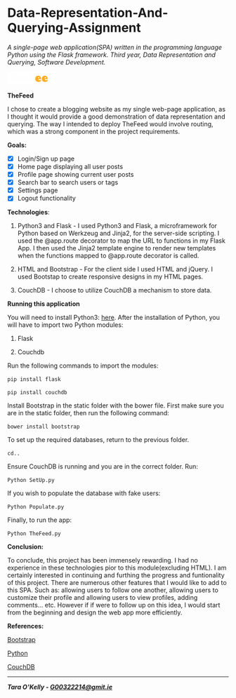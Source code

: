 # Data-Representation-And-Querying-Assignment
*A single-page web application(SPA) written in the programming language Python using the Flask framework. Third year, Data Representation and Querying, Software Development.*

![Alt Text](https://github.com/taraokelly/Data-Representation-And-Querying-Assignment/blob/master/static/img/TheFeed.png "TheFeed")

**TheFeed**

I chose to create a blogging website as my single web-page application, as I thought it would provide a good demonstration of data representation and querying. The way I intended to deploy TheFeed would involve routing, which was a strong component in the project requirements. 

**Goals:**

- [x] Login/Sign up page
- [x] Home page displaying all user posts
- [x] Profile page showing current user posts 
- [x] Search bar to search users or tags
- [x] Settings page
- [x] Logout functionality

**Technologies**:

1. Python3 and Flask - I used Python3 and Flask, a microframework for Python based on Werkzeug and Jinja2, for the server-side scripting. I used the @app.route decorator to map the URL to functions in my Flask App. I then used the Jinja2 template engine to render new templates when the functions mapped to @app.route decorator is called.

2. HTML and Bootstrap - For the client side I used HTML and jQuery. I used Bootstap to create responsive designs in my HTML pages.

3. CouchDB - I choose to utilize CouchDB a mechanism to store data. 

**Running this application**

You will need to install Python3: [here](https://www.python.org/downloads/). After the installation of Python, you will have to import two Python modules: 

1. Flask

2. Couchdb

Run the following commands to import the modules:

```
pip install flask
```

```
pip install couchdb
```

Install Bootstrap in the static folder with the bower file. First make sure you are in the static folder, then run the following command:

```
bower install bootstrap
```

To set up the required databases, return to the previous folder.

```
cd..
```

Ensure CouchDB is running and you are in the correct folder. Run:

```
Python SetUp.py
```

If you wish to populate the database with fake users:

```
Python Populate.py
```

Finally, to run the app:

```
Python TheFeed.py
```

**Conclusion:**

To conclude, this project has been immensely rewarding. I had no experience in these technologies pior to this module(excluding HTML). I am certainly interested in continuing and furthing the progress and funtionality of this project. There are numerous other features that I would like to add to this SPA. Such as: allowing users to follow one another, allowing users to customize their profile and allowing users to view profiles, adding comments... etc. However if if were to follow up on this idea, I would start from the beginning and design the web app more efficiently.

**References:**

[Bootstrap](http://getbootstrap.com/)

[Python](https://www.python.org/)

[CouchDB](http://couchdb.apache.org/)

-----

__*Tara O'Kelly - G00322214@gmit.ie*__
